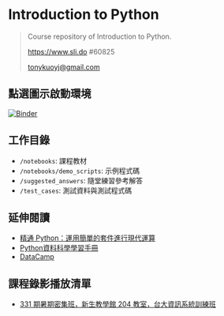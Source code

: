 # Introduction to Python

> Course repository of Introduction to Python.
>
> <https://www.sli.do> #60825 
>
> <tonykuoyj@gmail.com>

## 點選圖示啟動環境

[![Binder](https://mybinder.org/badge_logo.svg)](https://mybinder.org/v2/gh/yaojenkuo/introduction-to-python/master)

## 工作目錄

- `/notebooks`: 課程教材
- `/notebooks/demo_scripts`: 示例程式碼
- `/suggested_answers`: 隨堂練習參考解答
- `/test_cases`: 測試資料與測試程式碼

## 延伸閱讀

- [精通 Python：運用簡單的套件進行現代運算](https://www.books.com.tw/products/0010690075)
- [Python資料科學學習手冊](https://www.books.com.tw/products/0010774364)
- [DataCamp](https://www.datacamp.com?tap_a=5644-dce66f&tap_s=194899-1fb421&utm_medium=affiliate&utm_source=tonykuo)

## 課程錄影播放清單

- [331 期暑期密集班，新生教學館 204 教室，台大資訊系統訓練班](https://www.youtube.com/playlist?list=PLEq7iw5uOtuXo4TZVNQ8bAJzbxpJ3AqPG)